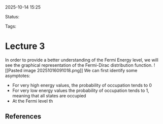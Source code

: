 
2025-10-14 15:25

Status: 

Tags:

# Lecture 3
In order to provide a better understanding of the Fermi Energy level, we will see the graphical representation of the Fermi-Dirac distribution function.
![[Pasted image 20251016091018.png]]
We can first identify some asymptotes:
- For very high energy values, the probability of occupation tends to 0
- For very low energy values the probability of occupation tends to 1, meaning that all states are occupied
- At the Fermi level th





## References
